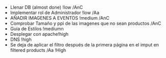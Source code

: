 - Llenar DB (almost done) !low /AnC
- Implementar rol de Administrador !low /Aa
- AÑADIR IMAGENES A EVENTOS !medium /AnC
- Comprobar Tamaño y ppi de las imagenes que no sean productos /AnC
- Guia de Estilos !mediumn
- Desplegar con apache!high
- DNS !high
- Se deja de aplicar el filtro después de la primera página en el imput en filtered products /Aa !High
